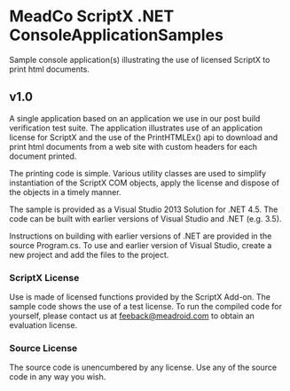 # MeadCo ScriptX .NET ConsoleApplicationSamples
Sample console application(s) illustrating the use of licensed ScriptX to print html documents.

## v1.0 ##
A single application based on an application we use in our post build verification test suite. The application illustrates use of an application license for ScriptX and the use of the PrintHTMLEx() api to download and print html documents from a web site with custom headers for each document printed.

The printing code is simple. Various utility classes are used to simplify instantiation of the ScriptX COM objects, apply the license and dispose of the objects in a timely manner.

The sample is provided as a Visual Studio 2013 Solution for .NET 4.5. The code can be built with earlier versions of Visual Studio and .NET (e.g. 3.5).

Instructions on building with earlier versions of .NET are provided in the source Program.cs. To use and earlier version of Visual Studio, create a new project and add the files to the project. 

### ScriptX License ###
Use is made of licensed functions provided by the ScriptX Add-on. The sample code shows the use of a test license. To run the compiled code for yourself, please contact us at feeback@meadroid.com to obtain an evaluation license.

### Source License ###
The source code is unencumbered by any license. Use any of the source code in any way you wish.
 
